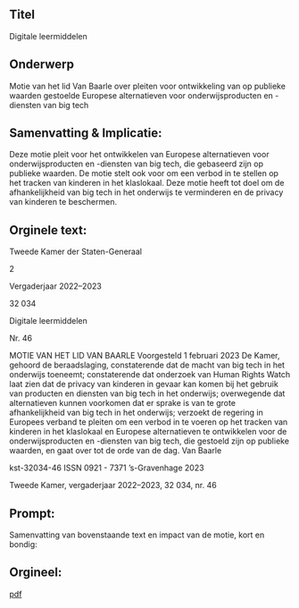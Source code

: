 ## Titel
Digitale leermiddelen
## Onderwerp
Motie van het lid Van Baarle over pleiten voor ontwikkeling van op publieke waarden gestoelde Europese alternatieven voor onderwijsproducten en -diensten van big tech
## Samenvatting & Implicatie:

Deze motie pleit voor het ontwikkelen van Europese alternatieven voor onderwijsproducten en -diensten van big tech, die gebaseerd zijn op publieke waarden. De motie stelt ook voor om een verbod in te stellen op het tracken van kinderen in het klaslokaal. Deze motie heeft tot doel om de afhankelijkheid van big tech in het onderwijs te verminderen en de privacy van kinderen te beschermen.
## Orginele text:


Tweede Kamer der Staten-Generaal

2

Vergaderjaar 2022–2023

32 034

Digitale leermiddelen

Nr. 46

MOTIE VAN HET LID VAN BAARLE
Voorgesteld 1 februari 2023
De Kamer,
gehoord de beraadslaging,
constaterende dat de macht van big tech in het onderwijs toeneemt;
constaterende dat onderzoek van Human Rights Watch laat zien dat de
privacy van kinderen in gevaar kan komen bij het gebruik van producten
en diensten van big tech in het onderwijs;
overwegende dat alternatieven kunnen voorkomen dat er sprake is van te
grote afhankelijkheid van big tech in het onderwijs;
verzoekt de regering in Europees verband te pleiten om een verbod in te
voeren op het tracken van kinderen in het klaslokaal en Europese
alternatieven te ontwikkelen voor de onderwijsproducten en -diensten van
big tech, die gestoeld zijn op publieke waarden,
en gaat over tot de orde van de dag.
Van Baarle

kst-32034-46
ISSN 0921 - 7371
’s-Gravenhage 2023

Tweede Kamer, vergaderjaar 2022–2023, 32 034, nr. 46


## Prompt:
Samenvatting van bovenstaande text en impact van de motie, kort en bondig:

## Orgineel:
[pdf](https://gegevensmagazijn.tweedekamer.nl/OData/v4/2.0/Document(754d1bf2-1d3e-4b9c-8b2d-bc30edb39ab5)/resource)
